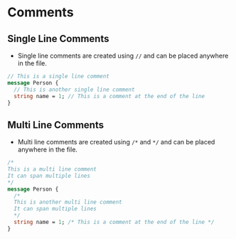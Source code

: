 # Comments

## Single Line Comments
+ Single line comments are created using `//` and can be placed anywhere in the file.

```protobuf
// This is a single line comment
message Person {
  // This is another single line comment
  string name = 1; // This is a comment at the end of the line
}
```

## Multi Line Comments
+ Multi line comments are created using `/*` and `*/` and can be placed anywhere in the file.

```protobuf
/*
This is a multi line comment
It can span multiple lines
*/
message Person {
  /*
  This is another multi line comment
  It can span multiple lines
  */
  string name = 1; /* This is a comment at the end of the line */
}
```
